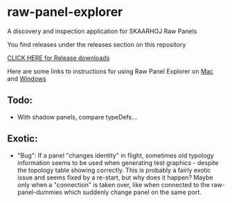# raw-panel-explorer
A discovery and inspection application for SKAARHOJ Raw Panels

You find releases under the releases section on this repository

[CLICK HERE for Release downloads](https://github.com/SKAARHOJ/raw-panel-explorer/releases)

Here are some links to instructions for using Raw Panel Explorer on [Mac](https://wiki.skaarhoj.com/books/applications/page/running-cli-applications-mac) and [Windows](https://wiki.skaarhoj.com/books/applications/page/running-cli-applications-windows)


## Todo:
- With shadow panels, compare typeDefs...

## Exotic:
- "Bug": If a panel "changes identity" in flight, sometimes old typology information seems to be used when generating test graphics - despite the topology table showing correctly. This is probably a fairly exotic issue and seems fixed by a re-start, but why does it happen? Maybe only when a "connection" is taken over, like when connected to the raw-panel-dummies which suddenly change panel on the same port.
